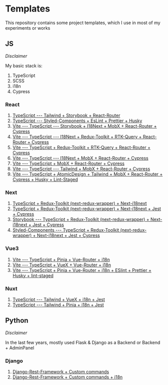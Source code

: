 # Templates
This repository contains some project templates, which I use in most of my experiments or works

## JS

*Disclaimer*

My basic stack is:
1. TypeScript
2. SCSS
3. i18n
4. Cypress

### React
1. [TypeScript --- Tailwind + Storybook + React-Router](https://github.com/OneEyed1366/templates/tree/react-tailwind-storybook-router)
2. [TypeScript --- Styled-Components + EsLint + Prettier + Husky](https://github.com/OneEyed1366/react-ts-styled_components-husky--template)
3. [Vite --- TypeScript --- Storybook + I18Next + MobX + React-Router + Cypress](https://github.com/OneEyed1366/templates/tree/vite-react-typescript-storybook-i18n-mobx-router-cypress)
4. [Vite --- TypeScript --- I18Next + Redux-Toolkit + RTK-Query + React-Router + Cypress](https://github.com/OneEyed1366/templates/tree/vite-react-typescript-i18n-redux_toolkit-router-cypress)
5. [Vite --- TypeScript + Redux-Toolkit + RTK-Query + React-Router + Cypress](https://github.com/OneEyed1366/templates/tree/vite-react-typescript-redux_toolkit-router-cypress)
6. [Vite --- TypeScript --- I18Next + MobX + React-Router + Cypress](https://github.com/OneEyed1366/templates/tree/vite-react-typescript-i18n-mobx-router-cypress)
7. [Vite --- TypeScript + MobX + React-Router + Cypress](https://github.com/OneEyed1366/templates/tree/vite-react-typescript-mobx-router-cypress)
8. [Vite --- TypeScript --- Tailwind + MobX + React-Router + Cypress](https://github.com/OneEyed1366/templates/tree/vite-react-typescript-tailwind-mobx-router-cypress)
9. [Vite --- TypeScript + AtomicDesign + Tailwind + MobX + React-Router + Cypress + Husky + Lint-Staged](https://github.com/OneEyed1366/templates/tree/vite-react-typescript-atomic_design-tailwind-router-cypress)

### Next
1. [TypeScript + Redux-Toolkit (next-redux-wrapper) + Next-i18next](https://github.com/OneEyed1366/template_next-typescript-redux_toolkit-i18next)
2. [TypeScript + Redux-Toolkit (next-redux-wrapper) + Next-i18next + Jest + Cypress](https://github.com/OneEyed1366/template_next-typescript-redux_toolkit-i18next-jest-cypress)
3. [Storybook --- TypeScript + Redux-Toolkit (next-redux-wrapper) + Next-i18next + Jest + Cypress](https://github.com/OneEyed1366/template_next-typescript-storybook-redux_toolkit-i18n-jest-cypress)
4. [Styled-Components --- TypeScript + Redux-Toolkit (next-redux-wrapper) + Next-i18next + Jest + Cypress](https://github.com/OneEyed1366/template_next-typescript-styled_components-redux_toolkit-i18next-jest-cypress)

### Vue3
1. [Vite --- TypeScript + Pinia + Vue-Router + i18n](https://github.com/OneEyed1366/vite_vue3-typescript-pinia-router-i18n.git)
2. [Vite --- TypeScript + VueX + Vue-Router + i18n](https://github.com/OneEyed1366/template_vite-vue3-typescipt-vuex-i18n.git)
3. [Vite --- TypeScript + Pinia + Vue-Router + i18n + ESlint + Prettier + Husky + lint-staged](https://github.com/OneEyed1366/vite-vue3-ts-pinia-router-i18n-eslint-prettier-husky_lint-staged.git)

### Nuxt
1. [TypeScript --- Tailwind + VueX + i18n + Jest](https://github.com/OneEyed1366/nuxt-tailwind-vuex-i18n-jest.git)
2. [TypeScript --- Tailwind + Pinia + i18n + Jest](https://github.com/OneEyed1366/nuxt-tailwind-pinia-i18n.git)

## Python

*Disclaimer*

In the last few years, mostly used Flask & Django as a Backend or Backend + AdminPanel

### Django
1. [Django-Rest-Framework + Custom commands](https://github.com/OneEyed1366/templates/tree/drf-custom_commands)
2. [Django-Rest-Framework + Custom commands + i18n](https://github.com/OneEyed1366/templates/tree/drf-custom_commands-i18n)
